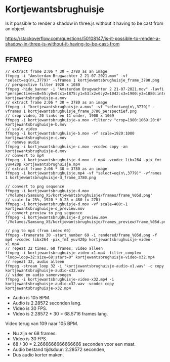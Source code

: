 # Kortjewantsbrughuisje

Is it possible to render a shadow in three.js without it having to be cast from an object

https://stackoverflow.com/questions/50108147/is-it-possible-to-render-a-shadow-in-three-js-without-it-having-to-be-cast-from


## FFMPEG

```
// extract frame 2:06 * 30 = 3780 as an image
ffmpeg -i "Amsterdam Brugwachter 2 21-07-2021.mov" -vf "select=eq(n\,3779)" -vframes 1 kortjewantsbrughuisje_frame_3780.png
// perspective filter 1920 x 1080
ffmpeg -hide_banner -i "Amsterdam Brugwachter 2 21-07-2021.mov" -lavfi "perspective=x0=55:y0=0:x1=1875:y1=53:x2=0:y2=1042:x3=1900:y3=1080:interpolation=linear" kortjewantsbrughuisje-a.mov
// extract frame 2:06 * 30 = 3780 as an image
ffmpeg -i "kortjewantsbrughuisje-a.mov" -vf "select=eq(n\,3779)" -vframes 1 kortjewantsbrughuisje_frame_3780_perspectief.png
// crop video, 20 links en 11 onder, 1900 x 1069
ffmpeg -i kortjewantsbrughuisje-a.mov -filter:v "crop=1900:1069:20:0" kortjewantsbrughuisje-b.mov
// scale video
ffmpeg -i kortjewantsbrughuisje-b.mov -vf scale=1920:1080 kortjewantsbrughuisje-c.mov
// remove audio
ffmpeg -i kortjewantsbrughuisje-c.mov -vcodec copy -an kortjewantsbrughuisje-d.mov
// convert to mp4
ffmpeg -i kortjewantsbrughuisje-d.mov -f mp4 -vcodec libx264 -pix_fmt yuv420p kortjewantsbrughuisje.mp4
// extract frame 2:06 * 30 = 3780 as an image
ffmpeg -i kortjewantsbrughuisje.mp4 -vf "select=eq(n\,3779)" -vframes 1 kortjewantsbrughuisje-d_frame_3780.png

// convert to png sequence
ffmpeg -i kortjewantsbrughuisje-d.mov '/Volumes/Samsung_X5/kortjewantsbrughuisje/frames/frame_%05d.png'
// scale to 25%, 1920 * 0.25 = 480 (x 270)
ffmpeg -i kortjewantsbrughuisje-d.mov -vf scale=480:-1 kortjewantsbrughuisje-d_preview.mov
// convert preview to png sequence
ffmpeg -i kortjewantsbrughuisje-d_preview.mov '/Volumes/Samsung_X5/kortjewantsbrughuisje/frames_preview/frame_%05d.png'

// png to mp4 (from index 69)
ffmpeg -framerate 30 -start_number 69 -i rendered/frame_%05d.png -f mp4 -vcodec libx264 -pix_fmt yuv420p kortjewantsbrughuisje-video-x1.mp4
// repeat 32 times, 68 frames, video alleen
ffmpeg -i kortjewantsbrughuisje-video-x1.mp4 -filter_complex "loop=loop=32:size=68:start=0" kortjewantsbrughuisje-video-x32.mp4
// repeat 32, audio alleen
ffmpeg -stream_loop 32 -i "kortjewantsbrughuisje-audio-x1.wav" -c copy kortjewantsbrughuisje-audio-x32.wav
// video en audio samenvoegen
ffmpeg -i kortjewantsbrughuisje-video-x32.mp4 -i kortjewantsbrughuisje-audio-x32.wav -vcodec copy kortjewantsbrughuisje-x32.mp4
```

* Audio is 105 BPM. 
* Audio is 2.28572 seconden lang.
* Video is 30 FPS.
* Video is 2.28572 * 30 = 68.5716 frames lang.

Video terug van 109 naar 105 BPM.

* Nu zijn er 68 frames.
* Video is 30 FPS.
* 68 / 30 = 2.2666666666666666 seconden voor een maat.
* Audio bestand tijdsduur: 2.28572 seconden,
* Dus audio korter maken.

